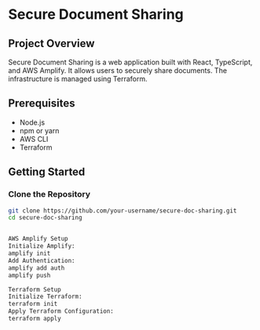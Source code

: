 # Secure Document Sharing

## Project Overview
Secure Document Sharing is a web application built with React, TypeScript, and AWS Amplify. It allows users to securely share documents. The infrastructure is managed using Terraform.

## Prerequisites
- Node.js
- npm or yarn
- AWS CLI
- Terraform

## Getting Started

### Clone the Repository
```sh
git clone https://github.com/your-username/secure-doc-sharing.git
cd secure-doc-sharing


AWS Amplify Setup
Initialize Amplify:  
amplify init
Add Authentication:  
amplify add auth
amplify push

Terraform Setup
Initialize Terraform:  
terraform init
Apply Terraform Configuration:
terraform apply